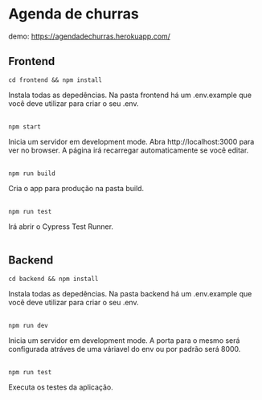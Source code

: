 # Agenda de churras
demo: https://agendadechurras.herokuapp.com/

## Frontend
```
cd frontend && npm install
```
Instala todas as depedências.
Na pasta frontend há um .env.example que você deve utilizar para criar o seu .env.
<br/>
<br/>
```
npm start
```
Inicia um servidor em development mode. Abra http://localhost:3000 para ver no browser. A página irá recarregar automaticamente se você editar.
<br/>
<br/>
```
npm run build
```
Cria o app para produção na pasta build. 
<br/>
<br/>
```
npm run test
```
Irá abrir o Cypress Test Runner.
<br/>
<br/>
## Backend
```
cd backend && npm install
```
Instala todas as depedências.
Na pasta backend há um .env.example que você deve utilizar para criar o seu .env.
<br/>
<br/>
```
npm run dev
```
Inicia um servidor em development mode. A porta para o mesmo será configurada atráves de uma váriavel do env ou por padrão será 8000.
<br/>
<br/>
```
npm run test
```
Executa os testes da aplicação.
